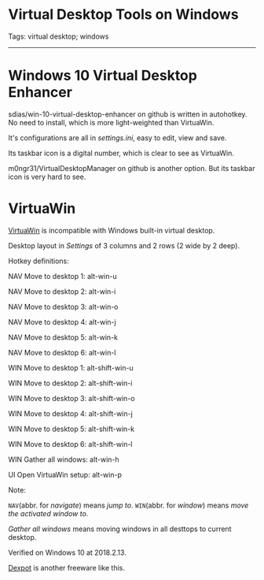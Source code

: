# Virtual Desktop Tools on Windows
Tags: virtual desktop; windows

------

# Windows 10 Virtual Desktop Enhancer

sdias/win-10-virtual-desktop-enhancer on github is written in autohotkey.
No need to install, which is more light-weighted than VirtuaWin.

It's configurations are all in *settings.ini*, easy to edit, view and save.

Its taskbar icon is a digital number, which is clear to see as VirtuaWin.

m0ngr31/VirtualDesktopManager on github is another option.
But its taskbar icon is very hard to see.

# VirtuaWin

[VirtuaWin](http://virtuawin.sourceforge.net/) is incompatible with Windows
built-in virtual desktop.

Desktop layout in *Settings* of 
3 columns and 2 rows (2 wide by 2 deep).

Hotkey definitions:

NAV Move to desktop 1: alt-win-u

NAV Move to desktop 2: alt-win-i

NAV Move to desktop 3: alt-win-o

NAV Move to desktop 4: alt-win-j

NAV Move to desktop 5: alt-win-k

NAV Move to desktop 6: alt-win-l

WIN Move to desktop 1: alt-shift-win-u

WIN Move to desktop 2: alt-shift-win-i

WIN Move to desktop 3: alt-shift-win-o

WIN Move to desktop 4: alt-shift-win-j

WIN Move to desktop 5: alt-shift-win-k

WIN Move to desktop 6: alt-shift-win-l

WIN Gather all windows: alt-win-h

UI Open VirtuaWin setup: alt-win-p

Note:

`NAV`(abbr. for *navigate*) means *jump to*.
`WIN`(abbr. for *window*) means *move the activated window to*.

*Gather all windows* means moving windows in all desttops to current desktop.

Verified on Windows 10 at 2018.2.13.

[Dexpot](http://dexpot.de/) is another freeware like this.
